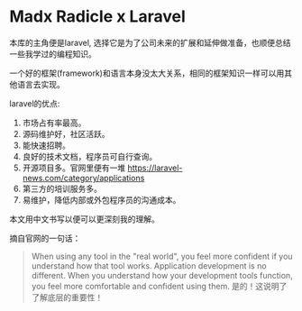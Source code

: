 # Madx Radicle x Laravel

本库的主角便是laravel, 选择它是为了公司未来的扩展和延伸做准备，也顺便总结一些我学过的编程知识。

一个好的框架(framework)和语言本身没太大关系，相同的框架知识一样可以用其他语言去实现。

laravel的优点:
1) 市场占有率最高。
2) 源码维护好，社区活跃。
3) 能快速招聘。
4) 良好的技术文档，程序员可自行查询。
5) 开源项目多。官网里便有一堆 https://laravel-news.com/category/applications
6) 第三方的培训服务多。
7) 易维护，降低内部或外包程序员的沟通成本。

本文用中文书写以便可以更深刻我的理解。

摘自官网的一句话：
> When using any tool in the "real world", you feel more confident if you understand how that tool works. Application development is no different. When you understand how your development tools function, you feel more comfortable and confident using them. 
是的！这说明了了解底层的重要性！


